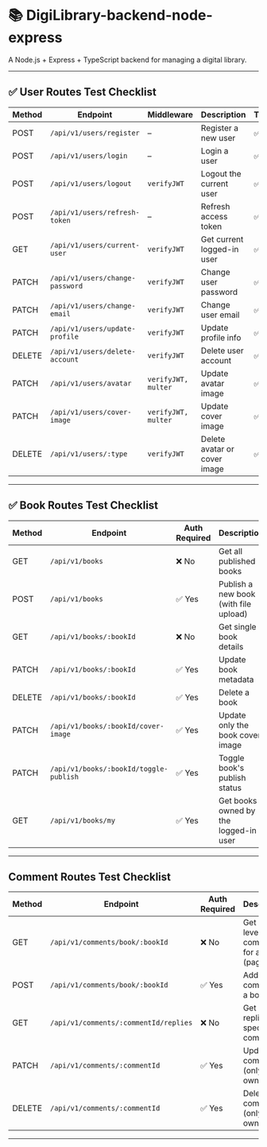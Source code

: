 
# 📚 DigiLibrary-backend-node-express

A Node.js + Express + TypeScript backend for managing a digital library.

---

## ✅ User Routes Test Checklist

| Method | Endpoint                        | Middleware          | Description                  | Tested |
| ------ | ------------------------------- | ------------------- | ---------------------------- | ------ |
| POST   | `/api/v1/users/register`        | –                   | Register a new user          | ✅      |
| POST   | `/api/v1/users/login`           | –                   | Login a user                 | ✅      |
| POST   | `/api/v1/users/logout`          | `verifyJWT`         | Logout the current user      | ✅      |
| POST   | `/api/v1/users/refresh-token`   | –                   | Refresh access token         | ✅      |
| GET    | `/api/v1/users/current-user`    | `verifyJWT`         | Get current logged-in user   | ✅      |
| PATCH  | `/api/v1/users/change-password` | `verifyJWT`         | Change user password         | ✅      |
| PATCH  | `/api/v1/users/change-email`    | `verifyJWT`         | Change user email            | ✅      |
| PATCH  | `/api/v1/users/update-profile`  | `verifyJWT`         | Update profile info          | ✅      |
| DELETE | `/api/v1/users/delete-account`  | `verifyJWT`         | Delete user account          | ✅      |
| PATCH  | `/api/v1/users/avatar`          | `verifyJWT, multer` | Update avatar image          | ✅      |
| PATCH  | `/api/v1/users/cover-image`     | `verifyJWT, multer` | Update cover image           | ✅      |
| DELETE | `/api/v1/users/:type`           | `verifyJWT`         | Delete avatar or cover image | ✅      |

---

## ✅ Book Routes Test Checklist

| Method | Endpoint                               | Auth Required | Description                           | Tested |
| ------ | -------------------------------------- | ------------- | ------------------------------------- | ------ |
| GET    | `/api/v1/books`                        | ❌ No          | Get all published books               | ✅      |
| POST   | `/api/v1/books`                        | ✅ Yes         | Publish a new book (with file upload) | ✅      |
| GET    | `/api/v1/books/:bookId`                | ❌ No          | Get single book details               | ✅      |
| PATCH  | `/api/v1/books/:bookId`                | ✅ Yes         | Update book metadata                  | ✅      |
| DELETE | `/api/v1/books/:bookId`                | ✅ Yes         | Delete a book                         | ✅      |
| PATCH  | `/api/v1/books/:bookId/cover-image`    | ✅ Yes         | Update only the book cover image      | ✅      |
| PATCH  | `/api/v1/books/:bookId/toggle-publish` | ✅ Yes         | Toggle book's publish status          | ✅      |
| GET    | `/api/v1/books/my`                     | ✅ Yes         | Get books owned by the logged-in user | ✅      |

---

## Comment Routes Test Checklist

| Method | Endpoint                              | Auth Required | Description                                       | Tested |
| ------ | ------------------------------------- | ------------- | ------------------------------------------------- | ------ |
| GET    | `/api/v1/comments/book/:bookId`       | ❌ No          | Get all top-level comments for a book (paginated) | ✅      |
| POST   | `/api/v1/comments/book/:bookId`       | ✅ Yes         | Add a new comment to a book                       | ✅      |
| GET    | `/api/v1/comments/:commentId/replies` | ❌ No          | Get all replies for a specific comment            | ✅      |
| PATCH  | `/api/v1/comments/:commentId`         | ✅ Yes         | Update a comment (only by the owner)              | ✅      |
| DELETE | `/api/v1/comments/:commentId`         | ✅ Yes         | Delete a comment (only by the owner)              | ✅      |

---